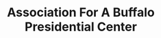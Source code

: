 ---
layout: repo
title: "Association For A Buffalo Presidential Center"
id: 19027
permalink: repos/19027/
---